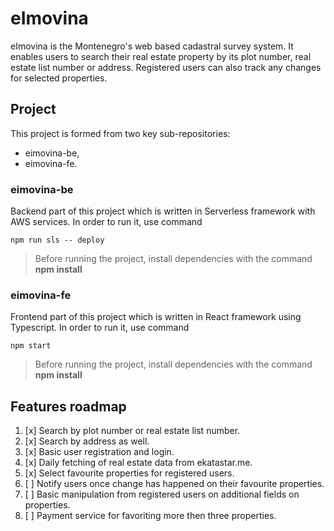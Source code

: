 # eImovina

eImovina is the Montenegro's web based cadastral survey system. It enables users to search their real estate property by its plot number, real estate list number or address. Registered users can also track any changes for selected properties.

## Project

This project is formed from two key sub-repositories:
- eimovina-be,
- eimovina-fe.

### eimovina-be
Backend part of this project which is written in Serverless framework  with AWS services.
In order to run it, use command
```
npm run sls -- deploy
```
> Before running the project, install dependencies with the command
> **npm install**

### eimovina-fe
Frontend part of this project which is written in React framework using Typescript.
In order to run it, use command
```
npm start
```
> Before running the project, install dependencies with the command
> **npm install**

## Features roadmap

1. [x] Search by plot number or real estate list number.
2. [x] Search by address as well.
3. [x] Basic user registration and login.
4. [x] Daily fetching of real estate data from ekatastar.me.
5. [x] Select favourite properties for registered users.
6. [ ] Notify users once change has happened on their favourite properties.
7. [ ] Basic manipulation from registered users on additional fields on properties.
8. [ ] Payment service for favoriting more then three properties.

